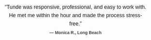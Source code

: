 
<div id="testimonial-slider" style="max-width: 800px; margin: 0 auto; padding: 2em 1em; text-align: center; font-family: sans-serif;">
  <div class="testimonial active">
    <p>“Tunde was responsive, professional, and easy to work with. He met me within the hour and made the process stress-free.”</p>
    <strong>— Monica R., Long Beach</strong>
  </div>
  <div class="testimonial">
    <p>“I called around and nobody was available for a jail signing. Then I found Tunde at Day Notary Pro. He showed up early, handled everything cleanly, and even gave me a few pointers for next time. Real one.”</p>
    <strong>— Albert E., Fontana</strong>
  </div>
  <div class="testimonial">
    <p>“Tunde showed up to the hospital with everything ready. Kind, respectful, and extremely knowledgeable.”</p>
    <strong>— Kevin S., Bellflower</strong>
  </div>
</div>

<style>
  #testimonial-slider .testimonial {
    display: none;
    opacity: 0;
    transition: opacity 1s ease-in-out;
  }

  #testimonial-slider .testimonial.active {
    display: block;
    opacity: 1;
  }

  #testimonial-slider p {
    font-size: 1.25em;
    margin-bottom: 0.5em;
    line-height: 1.6;
  }

  #testimonial-slider strong {
    display: block;
    margin-top: 0.25em;
    font-size: 1em;
    color: #444;
  }
</style>

<script>
  let testimonials = document.querySelectorAll("#testimonial-slider .testimonial");
  let index = 0;

  function showNextTestimonial() {
    testimonials[index].classList.remove("active");
    index = (index + 1) % testimonials.length;
    testimonials[index].classList.add("active");
  }

  setInterval(showNextTestimonial, 6000); // rotates every 6 seconds
</script>
